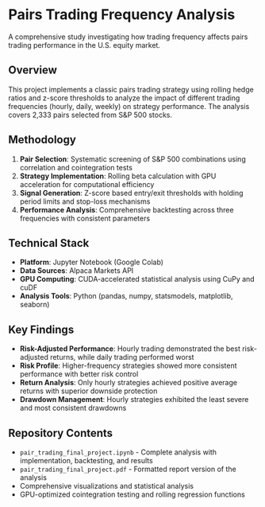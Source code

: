# Pairs Trading Frequency Analysis

A comprehensive study investigating how trading frequency affects pairs trading performance in the U.S. equity market.

## Overview

This project implements a classic pairs trading strategy using rolling hedge ratios and z-score thresholds to analyze the impact of different trading frequencies (hourly, daily, weekly) on strategy performance. The analysis covers 2,333 pairs selected from S&P 500 stocks.

## Methodology

1. **Pair Selection**: Systematic screening of S&P 500 combinations using correlation and cointegration tests
2. **Strategy Implementation**: Rolling beta calculation with GPU acceleration for computational efficiency
3. **Signal Generation**: Z-score based entry/exit thresholds with holding period limits and stop-loss mechanisms
4. **Performance Analysis**: Comprehensive backtesting across three frequencies with consistent parameters

## Technical Stack

- **Platform**: Jupyter Notebook (Google Colab)
- **Data Sources**: Alpaca Markets API
- **GPU Computing**: CUDA-accelerated statistical analysis using CuPy and cuDF
- **Analysis Tools**: Python (pandas, numpy, statsmodels, matplotlib, seaborn)

## Key Findings

- **Risk-Adjusted Performance**: Hourly trading demonstrated the best risk-adjusted returns, while daily trading performed worst
- **Risk Profile**: Higher-frequency strategies showed more consistent performance with better risk control
- **Return Analysis**: Only hourly strategies achieved positive average returns with superior downside protection
- **Drawdown Management**: Hourly strategies exhibited the least severe and most consistent drawdowns

## Repository Contents

- `pair_trading_final_project.ipynb` - Complete analysis with implementation, backtesting, and results
- `pair_trading_final_project.pdf` - Formatted report version of the analysis
- Comprehensive visualizations and statistical analysis
- GPU-optimized cointegration testing and rolling regression functions
